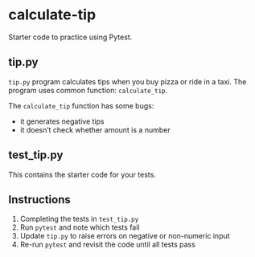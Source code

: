 # calculate-tip

Starter code to practice using Pytest. 

## tip.py

`tip.py` program calculates tips when you buy pizza or ride in a taxi. The program uses common function: `calculate_tip`.

The `calculate_tip` function has some bugs:

* it generates negative tips
* it doesn’t check whether amount is a number

## test_tip.py

This contains the starter code for your tests.

## Instructions

1. Completing the tests in `test_tip.py`
2. Run `pytest` and note which tests fail
3. Update `tip.py` to raise errors on negative or non-numeric input
4. Re-run `pytest` and revisit the code until all tests pass




